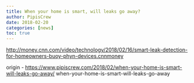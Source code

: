 ```yaml
---
title: When your home is smart, will leaks go away?
author: PipisCrew
date: 2018-02-20
categories: [news]
toc: true
---
```


http://money.cnn.com/video/technology/2018/02/16/smart-leak-detection-for-homeowners-buoy-phyn-devices.cnnmoney

origin - https://www.pipiscrew.com/2018/02/when-your-home-is-smart-will-leaks-go-away/ when-your-home-is-smart-will-leaks-go-away